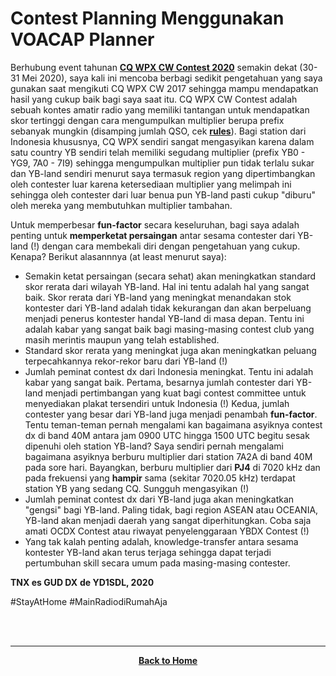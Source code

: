 # Contest Planning Menggunakan VOACAP Planner
Berhubung event tahunan [**CQ WPX CW Contest 2020**](https://www.cqwpx.com/) semakin dekat (30-31 Mei 2020), saya kali ini mencoba berbagi sedikit pengetahuan yang saya gunakan saat mengikuti CQ WPX CW 2017 sehingga mampu mendapatkan hasil yang cukup baik bagi saya saat itu.
CQ WPX CW Contest adalah sebuah kontes amatir radio yang memiliki tantangan untuk mendapatkan skor tertinggi dengan cara mengumpulkan multiplier berupa prefix sebanyak mungkin (disamping jumlah QSO, cek [**rules**](https://www.cqwpx.com/rules.htm)). Bagi station dari Indonesia khususnya, CQ WPX sendiri sangat mengasyikan karena dalam satu country YB sendiri telah memiliki segudang multiplier (prefix YB0 - YG9, 7A0 - 7I9) sehingga mengumpulkan multiplier pun tidak terlalu sukar dan YB-land sendiri menurut saya termasuk region yang dipertimbangkan oleh contester luar karena ketersediaan multiplier yang melimpah ini sehingga oleh contester dari luar benua pun YB-land pasti cukup "diburu" oleh mereka yang membutuhkan multiplier tambahan.  

Untuk memperbesar **fun-factor** secara keseluruhan, bagi saya adalah penting untuk **memperketat persaingan** antar sesama contester dari YB-land (!) dengan cara membekali diri dengan pengetahuan yang cukup. Kenapa? Berikut alasannnya (at least menurut saya):
* Semakin ketat persaingan (secara sehat) akan meningkatkan standard skor rerata dari wilayah YB-land. Hal ini tentu adalah hal yang sangat baik. Skor rerata dari YB-land yang meningkat menandakan stok kontester dari YB-land adalah tidak kekurangan dan akan berpeluang menjadi penerus kontester handal YB-land di masa depan. Tentu ini adalah kabar yang sangat baik bagi masing-masing contest club yang masih merintis maupun yang telah established.
* Standard skor rerata yang meningkat juga akan meningkatkan peluang terpecahkannya rekor-rekor baru dari YB-land (!)
* Jumlah peminat contest dx dari Indonesia meningkat. Tentu ini adalah kabar yang sangat baik. Pertama, besarnya jumlah contester dari YB-land menjadi pertimbangan yang kuat bagi contest committee untuk menyediakan plakat tersendiri untuk Indonesia (!) Kedua, jumlah contester yang besar dari YB-land juga menjadi penambah **fun-factor**. Tentu teman-teman pernah mengalami kan bagaimana asyiknya contest dx di band 40M antara jam 0900 UTC hingga 1500 UTC begitu sesak dipenuhi oleh station YB-land? Saya sendiri pernah mengalami bagaimana asyiknya berburu multiplier dari station 7A2A di band 40M pada sore hari. Bayangkan, berburu multiplier dari **PJ4** di 7020 kHz dan pada frekuensi yang **hampir** sama (sekitar 7020.05 kHz) terdapat station YB yang sedang CQ. Sungguh mengasyikan (!)
* Jumlah peminat contest dx dari YB-land juga akan meningkatkan "gengsi" bagi YB-land. Paling tidak, bagi region ASEAN atau OCEANIA, YB-land akan menjadi daerah yang sangat diperhitungkan. Coba saja amati OCDX Contest atau riwayat penyelenggaraan YBDX Contest (!)
* Yang tak kalah penting adalah, knowledge-transfer antara sesama kontester YB-land akan terus terjaga sehingga dapat terjadi pertumbuhan skill secara umum pada masing-masing contester.



**TNX es GUD DX**
**de YD1SDL, 2020**

#StayAtHome #MainRadiodiRumahAja

<br><br>
****
<p align="center">
  <a href="https://handiko.github.io/MyBlog/"> <b>Back to Home</b> </a>
  <br>
</p>
